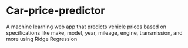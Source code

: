 # Car-price-predictor
 A machine learning web app that predicts vehicle prices based on specifications like make, model, year, mileage, engine, transmission, and more using Ridge Regression
